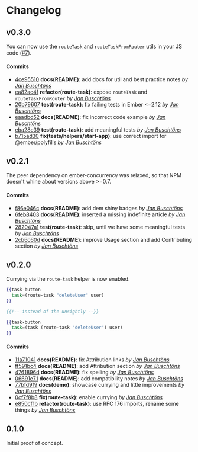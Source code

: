 Changelog
=========

## v0.3.0

You can now use the `routeTask` and `routeTaskFromRouter` utils in your JS code ([#7](https://github.com/buschtoens/ember-route-task-helper/issues/7)).

#### Commits

- [4ce95510](https://github.com/buschtoens/ember-route-task-helper/commit/4ce955100a7d905352cab73307897274f6269b0c) **docs(README)**: add docs for util and best practice notes *by [Jan Buschtöns](https://github.com/buschtoens)*
- [ea82ac4f](https://github.com/buschtoens/ember-route-task-helper/commit/ea82ac4fdae20a9df71e5edb92efaa8da10011e0) **refactor(route-task)**: expose `routeTask` and `routeTaskFromRouter` *by [Jan Buschtöns](https://github.com/buschtoens)*
- [20b79607](https://github.com/buschtoens/ember-route-task-helper/commit/20b79607fdc16a90fbca1db5fe6d61a871f0136b) **test(route-task)**: fix failing tests in Ember <=2.12 *by [Jan Buschtöns](https://github.com/buschtoens)*
- [eaadbd52](https://github.com/buschtoens/ember-route-task-helper/commit/eaadbd52c09d4a5ab7d1cf85f81941d7cf045b69) **docs(README)**: fix incorrect code example *by [Jan Buschtöns](https://github.com/buschtoens)*
- [eba28c39](https://github.com/buschtoens/ember-route-task-helper/commit/eba28c395fd96bcfe6a0c2de91297629325ed6b9) **test(route-task)**: add meaningful tests *by [Jan Buschtöns](https://github.com/buschtoens)*
- [b715ad30](https://github.com/buschtoens/ember-route-task-helper/commit/b715ad30737496758fafd77e4ab53a80e4c46449) **fix(tests/helpers/start-app)**: use correct import for @ember/polyfills *by [Jan Buschtöns](https://github.com/buschtoens)*

## v0.2.1

The peer dependency on ember-concurrency was relaxed, so that NPM doesn't whine about versions above >=0.7.

#### Commits

- [f86e046c](https://github.com/buschtoens/ember-route-task-helper/commit/f86e046c0d957d94f407d08c45ac86963f15995f) **docs(README)**: add dem shiny badges *by [Jan Buschtöns](https://github.com/buschtoens)*
- [6feb8403](https://github.com/buschtoens/ember-route-task-helper/commit/6feb84035033310f716f4a081dcecd28f90520c4) **docs(README)**: inserted a missing indefinite article *by [Jan Buschtöns](https://github.com/buschtoens)*
- [282047a1](https://github.com/buschtoens/ember-route-task-helper/commit/282047a1a80d4eef37388ae7a2123eaf26cc2ae7) **test(route-task)**: skip, until we have some meaningful tests *by [Jan Buschtöns](https://github.com/buschtoens)*
- [2cb6c60d](https://github.com/buschtoens/ember-route-task-helper/commit/2cb6c60dbcc5fd6c397f43e529a1a5f85524f296) **docs(README)**: improve Usage section and add Contributing section *by [Jan Buschtöns](https://github.com/buschtoens)*

## v0.2.0

Currying via the `route-task` helper is now enabled.

```hbs
{{task-button
  task=(route-task "deleteUser" user)
}}

{{!-- instead of the unsightly --}}

{{task-button
  task=(task (route-task "deleteUser") user)
}}
```

#### Commits

- [11a71041](https://github.com/buschtoens/ember-route-task-helper/commit/11a71041d91da8d73430cc1d417c490734c2cb5d) **docs(README)**: fix Attribution links *by [Jan Buschtöns](https://github.com/buschtoens)*
- [ff591bc4](https://github.com/buschtoens/ember-route-task-helper/commit/ff591bc4bf85c982f35ca9cc1983b98c11311660) **docs(README)**: add Attribution section *by [Jan Buschtöns](https://github.com/buschtoens)*
- [4761896d](https://github.com/buschtoens/ember-route-task-helper/commit/4761896d2bf3ef8cb902c0154a57748325bc5e3c) **docs(README)**: fix spelling *by [Jan Buschtöns](https://github.com/buschtoens)*
- [06691e71](https://github.com/buschtoens/ember-route-task-helper/commit/06691e7139740f23e91a5ebecc76e262209d6d8c) **docs(README)**: add compatibility notes *by [Jan Buschtöns](https://github.com/buschtoens)*
- [77bfd9f9](https://github.com/buschtoens/ember-route-task-helper/commit/77bfd9f9aa1c70ec0e7a2ebe3ec82ddb6a993161) **docs(demo)**: showcase currying and little improvements *by [Jan Buschtöns](https://github.com/buschtoens)*
- [0cf7f8b8](https://github.com/buschtoens/ember-route-task-helper/commit/0cf7f8b80931c689418e86fadb90242f06206cde) **fix(route-task)**: enable currying *by [Jan Buschtöns](https://github.com/buschtoens)*
- [e850cf1b](https://github.com/buschtoens/ember-route-task-helper/commit/e850cf1b254e8d30fd34c6cb8e11f933e21eb65d) **refactor(route-task)**: use RFC 176 imports, rename some things *by [Jan Buschtöns](https://github.com/buschtoens)*

## 0.1.0

Initial proof of concept.
